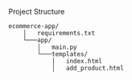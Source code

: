 Project Structure

    ecommerce-app/
        │   requirements.txt
        └───app/
            │   main.py
            └───templates/
                │   index.html
                │   add_product.html
